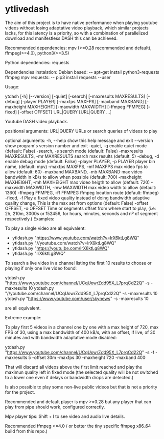 # ytlivedash
The aim of this project is to have native performance when playing youtube videos without losing adaptative video playback, which similar projects lacks, for this latency is a priority, so with a combination of parallelized download and manifestless DASH  this can be achieved.

Recommended dependencies: mpv (>=0.28 recommended and default), ffmpeg(>=4.0), python3(>=3.5)

Python dependencies: requests 

Dependencies instalation: 
Debian based:
-- apt-get install python3-requests ffmpeg mpv
requests:
-- pip3 install requests --user

Usage: 

ytdash [-h] [--version] [-quiet] [-search] [-maxresults MAXRESULTS]
              [-debug] [-player PLAYER] [-maxfps MAXFPS] [-maxband MAXBAND]
              [-maxheight MAXHEIGHT] [-maxwidth MAXWIDTH] [-ffmpeg FFMPEG]
              [-fixed] [-offset OFFSET]
              URL|QUERY [URL|QUERY ...]

Youtube DASH video playback.

positional arguments:
  URL|QUERY             URLs or search queries of videos to play

optional arguments:
  -h, --help            show this help message and exit
  --version             show program's version number and exit
  -quiet, -q            enable quiet mode (default: False)
  -search, -s           search mode (default: False)
  -maxresults MAXRESULTS, -mr MAXRESULTS
                        search max results (default: 5)
  -debug, -d            enable debug mode (default: False)
  -player PLAYER, -p PLAYER
                        player bin name, (default: mpv)
  -maxfps MAXFPS, -mf MAXFPS
                        max video fps to allow (default: 60)
  -maxband MAXBAND, -mb MAXBAND
                        max video bandwidth in kB/s to allow when possible
                        (default: 700)
  -maxheight MAXHEIGHT, -mh MAXHEIGHT
                        max video heigth to allow (default: 720)
  -maxwidth MAXWIDTH, -mw MAXWIDTH
                        max video width to allow (default: 1360)
  -ffmpeg FFMPEG, -ff FFMPEG
                        ffmpeg location route (default: ffmpeg)
  -fixed, -f            Play a fixed video quality instead of doing bandwidth
                        adaptive quality change, This is the max set from
                        options (default: False)
  -offset OFFSET, -o OFFSET
                        Time or segments offset from where start to play,
                        (i.e: 2h, 210m, 3000s or 152456, for hours, minutes,
                        seconds and nº of segment respectively.)
Examples:

To play a single video are all equivalent:
- ytldash.py "https://www.youtube.com/watch?v=lrX6ktLg8WQ"
- ytldash.py "//youtube.com/watch?v=lrX6ktLg8WQ"
- ytldash.py "https://youtu.be.com/lrX6ktLg8WQ"
- ytldash.py "lrX6ktLg8WQ"

To search a live video in a channel listing the first 10 results to choose or playing if only one live video found:

ytdash.py "https://www.youtube.com/channel/UCqUowrZdd95X_L7prqCd22Q" -s -maxresults 10
ytdash.py "//youtube.com/channel/UCqUowrZdd95X_L7prqCd22Q" -s -maxresults 10
ytdash.py "https://www.youtube.com/user/skynews" -s -maxresults 10

are all equivalent.

Extreme example:

To play first 5 videos in a channel one by one with a max height of 720, max FPS of 30, using a max bandwidth of 400 kB/s, with an offset, if live, of 30 minutes and with bandwidth adaptative mode disabled:

ytdash.py "https://www.youtube.com/channel/UCqUowrZdd95X_L7prqCd22Q" -s -f -maxresults 5 -offset 30m -maxfps 30 -maxheight 720 -maxband 400

That will discard all videos above the first limit reached and play the maximun quality left in fixed mode (the selected quality will be not switched to a lower one even if delays or bandwidth drops are detected.)

Is also possible to play some non-live public videos but that is not a priority for the project.

Recommended and default player is mpv >=0.28 but any player that can play from pipe should work, configured correctly.

Mpv player tips: Shift + I to see video and audio live details.

Recommended ffmpeg >=4.0 ( or better the tiny specific ffmpeg x86_64 build from this repo.)



